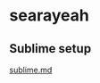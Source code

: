 # searayeah
## Sublime setup
[sublime.md](https://github.com/searayeah/searayeah/tree/main/Sublime%20setup)
